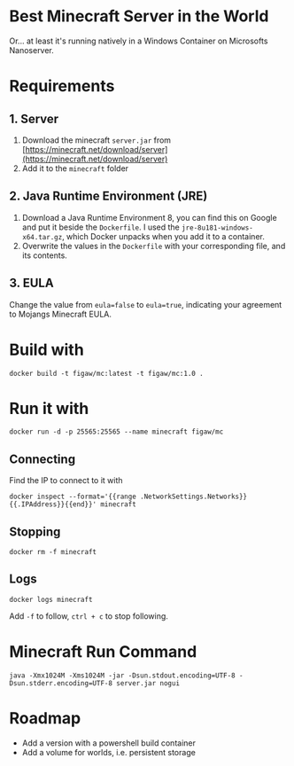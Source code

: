 # Best Minecraft Server in the World

Or... at least it's running natively in a Windows Container on Microsofts Nanoserver.

# Requirements

## 1. Server

1. Download the minecraft `server.jar` from [https://minecraft.net/download/server](https://minecraft.net/download/server)
1. Add it to the `minecraft` folder

## 2. Java Runtime Environment (JRE)

1. Download a Java Runtime Environment 8, you can find this on Google and put it beside the `Dockerfile`.
    I used the `jre-8u181-windows-x64.tar.gz`, which Docker unpacks when you add it to a container.
1. Overwrite the values in the `Dockerfile` with your corresponding file, and its contents.

## 3. EULA

Change the value from `eula=false` to `eula=true`, indicating your agreement to Mojangs Minecraft EULA.

# Build with

```shell
docker build -t figaw/mc:latest -t figaw/mc:1.0 .
```

# Run it with

```shell
docker run -d -p 25565:25565 --name minecraft figaw/mc
```

## Connecting

Find the IP to connect to it with

```shell
docker inspect --format='{{range .NetworkSettings.Networks}}{{.IPAddress}}{{end}}' minecraft
```

## Stopping

```shell
docker rm -f minecraft
```

## Logs

```shell
docker logs minecraft
```

Add `-f` to follow, `ctrl + c` to stop following.

# Minecraft Run Command

```shell
java -Xmx1024M -Xms1024M -jar -Dsun.stdout.encoding=UTF-8 -Dsun.stderr.encoding=UTF-8 server.jar nogui
```

# Roadmap

- Add a version with a powershell build container
- Add a volume for worlds, i.e. persistent storage

